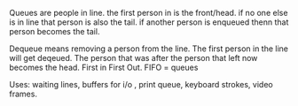 Queues are people in line.
the first person in is the front/head.
if no one else is in line that person is also the tail.
if another person is enqueued thenn that person becomes the tail.


Dequeue means removing a person from the line.
The first person in the line will get deqeued.
The person that was after the person that left now becomes
the head.
First in First Out. FIFO = queues

Uses: waiting lines, buffers for i/o , print queue, keyboard strokes, video frames.